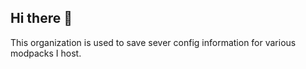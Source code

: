 ## Hi there 👋
This organization is used to save sever config information for various modpacks I host.
